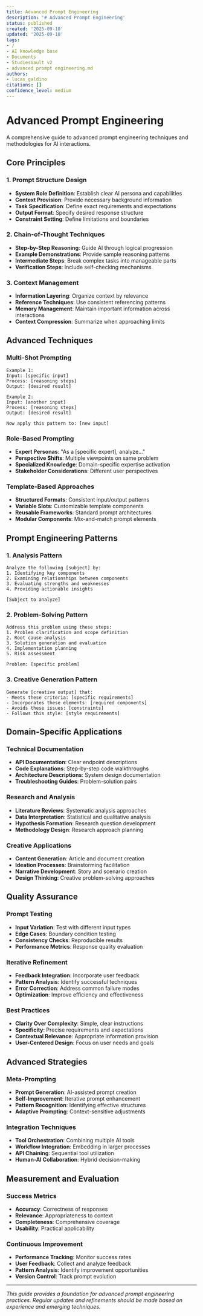 ```yaml
---
title: Advanced Prompt Engineering
description: '# Advanced Prompt Engineering'
status: published
created: '2025-09-10'
updated: '2025-09-10'
tags:
- /
- AI knowledge base
- Documents
- StudiesVault v2
- advanced prompt engineering.md
authors:
- lucas_galdino
citations: []
confidence_level: medium
---
```


# Advanced Prompt Engineering

A comprehensive guide to advanced prompt engineering techniques and methodologies for AI interactions.

## Core Principles

### 1. Prompt Structure Design

- **System Role Definition**: Establish clear AI persona and capabilities
- **Context Provision**: Provide necessary background information
- **Task Specification**: Define exact requirements and expectations
- **Output Format**: Specify desired response structure
- **Constraint Setting**: Define limitations and boundaries

### 2. Chain-of-Thought Techniques

- **Step-by-Step Reasoning**: Guide AI through logical progression
- **Example Demonstrations**: Provide sample reasoning patterns
- **Intermediate Steps**: Break complex tasks into manageable parts
- **Verification Steps**: Include self-checking mechanisms

### 3. Context Management

- **Information Layering**: Organize context by relevance
- **Reference Techniques**: Use consistent referencing patterns
- **Memory Management**: Maintain important information across interactions
- **Context Compression**: Summarize when approaching limits

## Advanced Techniques

### Multi-Shot Prompting

```
Example 1:
Input: [specific input]
Process: [reasoning steps]
Output: [desired result]

Example 2:
Input: [another input]
Process: [reasoning steps]  
Output: [desired result]

Now apply this pattern to: [new input]
```

### Role-Based Prompting

- **Expert Personas**: "As a [specific expert], analyze..."
- **Perspective Shifts**: Multiple viewpoints on same problem
- **Specialized Knowledge**: Domain-specific expertise activation
- **Stakeholder Considerations**: Different user perspectives

### Template-Based Approaches

- **Structured Formats**: Consistent input/output patterns
- **Variable Slots**: Customizable template components
- **Reusable Frameworks**: Standard prompt architectures
- **Modular Components**: Mix-and-match prompt elements

## Prompt Engineering Patterns

### 1. Analysis Pattern

```
Analyze the following [subject] by:
1. Identifying key components
2. Examining relationships between components
3. Evaluating strengths and weaknesses
4. Providing actionable insights

[Subject to analyze]
```

### 2. Problem-Solving Pattern

```
Address this problem using these steps:
1. Problem clarification and scope definition
2. Root cause analysis
3. Solution generation and evaluation
4. Implementation planning
5. Risk assessment

Problem: [specific problem]
```

### 3. Creative Generation Pattern

```
Generate [creative output] that:
- Meets these criteria: [specific requirements]
- Incorporates these elements: [required components]
- Avoids these issues: [constraints]
- Follows this style: [style requirements]
```

## Domain-Specific Applications

### Technical Documentation

- **API Documentation**: Clear endpoint descriptions
- **Code Explanations**: Step-by-step code walkthroughs
- **Architecture Descriptions**: System design documentation
- **Troubleshooting Guides**: Problem-solution pairs

### Research and Analysis

- **Literature Reviews**: Systematic analysis approaches
- **Data Interpretation**: Statistical and qualitative analysis
- **Hypothesis Formation**: Research question development
- **Methodology Design**: Research approach planning

### Creative Applications

- **Content Generation**: Article and document creation
- **Ideation Processes**: Brainstorming facilitation
- **Narrative Development**: Story and scenario creation
- **Design Thinking**: Creative problem-solving approaches

## Quality Assurance

### Prompt Testing

- **Input Variation**: Test with different input types
- **Edge Cases**: Boundary condition testing
- **Consistency Checks**: Reproducible results
- **Performance Metrics**: Response quality evaluation

### Iterative Refinement

- **Feedback Integration**: Incorporate user feedback
- **Pattern Analysis**: Identify successful techniques
- **Error Correction**: Address common failure modes
- **Optimization**: Improve efficiency and effectiveness

### Best Practices

- **Clarity Over Complexity**: Simple, clear instructions
- **Specificity**: Precise requirements and expectations
- **Contextual Relevance**: Appropriate information provision
- **User-Centered Design**: Focus on user needs and goals

## Advanced Strategies

### Meta-Prompting

- **Prompt Generation**: AI-assisted prompt creation
- **Self-Improvement**: Iterative prompt enhancement
- **Pattern Recognition**: Identifying effective structures
- **Adaptive Prompting**: Context-sensitive adjustments

### Integration Techniques

- **Tool Orchestration**: Combining multiple AI tools
- **Workflow Integration**: Embedding in larger processes
- **API Chaining**: Sequential tool utilization
- **Human-AI Collaboration**: Hybrid decision-making

## Measurement and Evaluation

### Success Metrics

- **Accuracy**: Correctness of responses
- **Relevance**: Appropriateness to context
- **Completeness**: Comprehensive coverage
- **Usability**: Practical applicability

### Continuous Improvement

- **Performance Tracking**: Monitor success rates
- **User Feedback**: Collect and analyze feedback
- **Pattern Analysis**: Identify improvement opportunities
- **Version Control**: Track prompt evolution

---

*This guide provides a foundation for advanced prompt engineering practices. Regular updates and refinements should be made based on experience and emerging techniques.*
